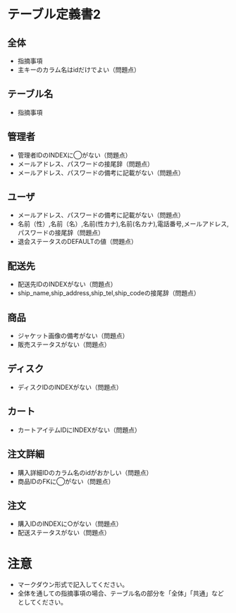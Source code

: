 # テーブル定義書2
## 全体
- 指摘事項
- 主キーのカラム名はidだけでよい（問題点）

## テーブル名
- 指摘事項

## 管理者
- 管理者IDのINDEXに◯がない（問題点）
- メールアドレス、パスワードの接尾辞（問題点）
- メールアドレス、パスワードの備考に記載がない（問題点）

## ユーザ
- メールアドレス、パスワードの備考に記載がない（問題点）
- 名前（性）,名前（名）,名前(性カナ),名前(名カナ),電話番号,メールアドレス,パスワードの接尾辞（問題点）
- 退会ステータスのDEFAULTの値（問題点）

## 配送先
- 配送先IDのINDEXがない（問題点）
- ship_name,ship_address,ship_tel,ship_codeの接尾辞（問題点）

## 商品
- ジャケット画像の備考がない（問題点）
- 販売ステータスがない（問題点）

## ディスク
- ディスクIDのINDEXがない（問題点）

## カート
- カートアイテムIDにINDEXがない（問題点）

## 注文詳細
- 購入詳細IDのカラム名のidがおかしい（問題点）
- 商品IDのFKに◯がない（問題点）

## 注文
- 購入IDのINDEXに○がない（問題点）
- 配送ステータスがない（問題点）

# 注意
* マークダウン形式で記入してください。
* 全体を通しての指摘事項の場合、テーブル名の部分を「全体」「共通」などとしてください。
